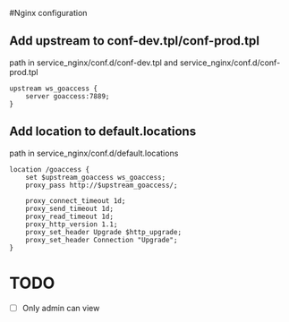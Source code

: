 #Nginx configuration

## Add upstream to conf-dev.tpl/conf-prod.tpl
path in service_nginx/conf.d/conf-dev.tpl and service_nginx/conf.d/conf-prod.tpl

```shell
upstream ws_goaccess {
    server goaccess:7889;
}
```


## Add location to default.locations
path in service_nginx/conf.d/default.locations

```shell
location /goaccess {
    set $upstream_goaccess ws_goaccess;
    proxy_pass http://$upstream_goaccess/;

    proxy_connect_timeout 1d;
    proxy_send_timeout 1d;
    proxy_read_timeout 1d;
    proxy_http_version 1.1;
    proxy_set_header Upgrade $http_upgrade;
    proxy_set_header Connection "Upgrade";
}

```


# TODO
- [ ] Only admin can view
